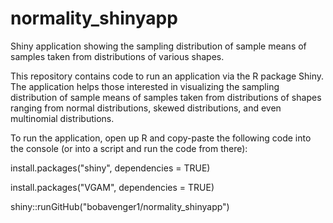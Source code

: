 # normality_shinyapp
Shiny application showing the sampling distribution of sample means of samples taken from distributions of various shapes.

This repository contains code to run an application via the R package Shiny. The application helps those interested in visualizing
the sampling distribution of sample means of samples taken from distributions of shapes ranging from normal distributions,
skewed distributions, and even multinomial distributions. 

To run the application, open up R and copy-paste the following code into the console (or into a script and run the code from there):

  install.packages("shiny", dependencies = TRUE)
  
  install.packages("VGAM", dependencies = TRUE)
  
  shiny::runGitHub("bobavenger1/normality_shinyapp")
